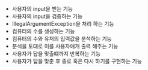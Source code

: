 - 사용자의 input을 받는 기능
- 사용자의 input을 검증하는 기능
- IllegalArgumentException을 처리 하는 기능
- 컴퓨터의 수를 생성하는 기능
- 컴퓨터의 수와 유저의 입력값을 분석하는 기능
- 분석을 토대로 이를 사용자애개 출력 해주는 기능
- 사용자가 답을 맞출떄까지 반복하는 기능
- 사용자가 답을 맞춘 후 종료 혹은 다시 하기를 구현하는 기능
